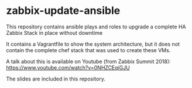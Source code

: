 # zabbix-update-ansible
This repository contains ansible plays and roles to upgrade a complete HA Zabbix Stack in place without downtime

It contains a Vagrantfile to show the system architecture, but it does not contain the complete chef stack
that was used to create these VMs.

A talk about this is available on Youtube (from Zabbix Summit 2018):
https://www.youtube.com/watch?v=0NHZCEqiGJU

The slides are included in this repository.
